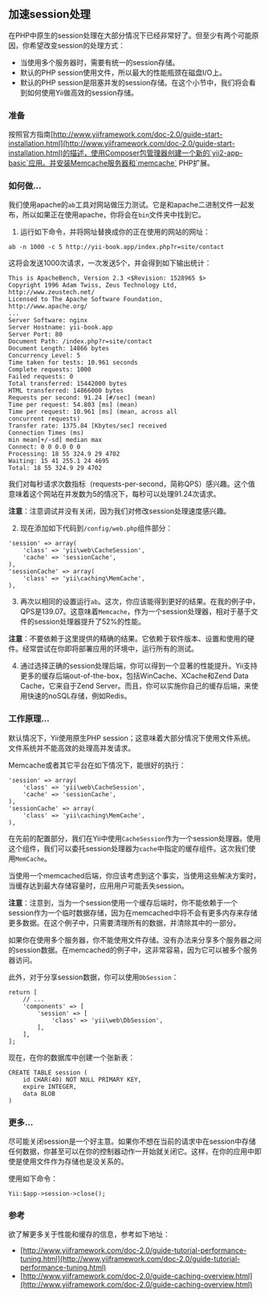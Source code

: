 ## 加速session处理

在PHP中原生的session处理在大部分情况下已经非常好了。但至少有两个可能原因，你希望改变session的处理方式：

- 当使用多个服务器时，需要有统一的session存储。
- 默认的PHP session使用文件，所以最大的性能瓶颈在磁盘I/O上。
- 默认的PHP session是阻塞并发的session存储。在这个小节中，我们将会看到如何使用Yii做高效的session存储。

### 准备

按照官方指南[http://www.yiiframework.com/doc-2.0/guide-start-installation.html](http://www.yiiframework.com/doc-2.0/guide-start-installation.html)的描述，使用Composer包管理器创建一个新的`yii2-app-basic`应用。并安装Memcache服务器和`memcache` PHP扩展。

### 如何做...

我们使用apache的`ab`工具对网站做压力测试。它是和apache二进制文件一起发布，所以如果正在使用apache，你将会在`bin`文件夹中找到它。

1. 运行如下命令，并将网址替换成你的正在使用的网站的网址：

```
ab -n 1000 -c 5 http://yii-book.app/index.php?r=site/contact
```

这将会发送1000次请求，一次发送5个，并会得到如下输出统计：

```
This is ApacheBench, Version 2.3 <$Revision: 1528965 $>
Copyright 1996 Adam Twiss, Zeus Technology Ltd,
http://www.zeustech.net/
Licensed to The Apache Software Foundation,
http://www.apache.org/
...
Server Software: nginx
Server Hostname: yii-book.app
Server Port: 80
Document Path: /index.php?r=site/contact
Document Length: 14866 bytes
Concurrency Level: 5
Time taken for tests: 10.961 seconds
Complete requests: 1000
Failed requests: 0
Total transferred: 15442000 bytes
HTML transferred: 14866000 bytes
Requests per second: 91.24 [#/sec] (mean)
Time per request: 54.803 [ms] (mean)
Time per request: 10.961 [ms] (mean, across all
concurrent requests)
Transfer rate: 1375.84 [Kbytes/sec] received
Connection Times (ms)
min mean[+/-sd] median max
Connect: 0 0 0.0 0 0
Processing: 18 55 324.9 29 4702
Waiting: 15 41 255.1 24 4695
Total: 18 55 324.9 29 4702
```

我们对每秒请求次数指标（requests-per-second，简称QPS）感兴趣。这个值意味着这个网站在并发数为5的情况下，每秒可以处理91.24次请求。

**注意**：注意调试并没有关闭，因为我们对修改session处理速度感兴趣。

2. 现在添加如下代码到`/config/web.php`组件部分：

```
'session' => array(
    'class' => 'yii\web\CacheSession',
    'cache' => 'sessionCache',
),
'sessionCache' => array(
    'class' => 'yii\caching\MemCache',
),
```

3. 再次以相同的设置运行`ab`。这次，你应该能得到更好的结果。在我的例子中，QPS是139.07。这意味着`Memcache`，作为一个session处理器，相对于基于文件的session处理器提升了52%的性能。

**注意**：不要依赖于这里提供的精确的结果。它依赖于软件版本、设置和使用的硬件。经常尝试在你即将部署应用的环境中，运行所有的测试。

4. 通过选择正确的session处理后端，你可以得到一个显著的性能提升。Yii支持更多的缓存后端out-of-the-box，包括WinCache、XCache和Zend Data Cache，它来自于Zend Server。而且，你可以实施你自己的缓存后端，来使用快速的noSQL存储，例如Redis。

### 工作原理...

默认情况下，Yii使用原生PHP session；这意味着大部分情况下使用文件系统。文件系统并不能高效的处理高并发请求。

Memcache或者其它平台在如下情况下，能很好的执行：

```
'session' => array(
    'class' => 'yii\web\CacheSession',
    'cache' => 'sessionCache',
),
'sessionCache' => array(
    'class' => 'yii\caching\MemCache',
),
```

在先前的配置部分，我们在Yii中使用`CacheSession`作为一个session处理器。使用这个组件，我们可以委托session处理器为`cache`中指定的缓存组件。这次我们使用`MemCache`。

当使用一个memcached后端，你应该考虑到这个事实，当使用这些解决方案时，当缓存达到最大存储容量时，应用用户可能丢失session。

**注意**：注意到，当为一个session使用一个缓存后端时，你不能依赖于一个session作为一个临时数据存储，因为在memcached中将不会有更多内存来存储更多数据。在这个例子中，只需要清理所有的数据，并清除其中的一部分。

如果你在使用多个服务器，你不能使用文件存储。没有办法来分享多个服务器之间的session数据。在memcached的例子中，这非常容易，因为它可以被多个服务器访问。

此外，对于分享session数据，你可以使用`DbSession`：

```
return [
    // ...
    'components' => [
        'session' => [
            'class' => 'yii\web\DbSession',
        ],
    ],
];
```

现在，在你的数据库中创建一个张新表：

```
CREATE TABLE session (
    id CHAR(40) NOT NULL PRIMARY KEY,
    expire INTEGER,
    data BLOB
)
```

### 更多...

尽可能关闭session是一个好主意。如果你不想在当前的请求中在session中存储任何数据，你甚至可以在你的控制器动作一开始就关闭它。这样，在你的应用中即使是使用文件作为存储也是没关系的。

使用如下命令：

```
Yii:$app->session->close();
```

### 参考

欲了解更多关于性能和缓存的信息，参考如下地址：

- [http://www.yiiframework.com/doc-2.0/guide-tutorial-performance-tuning.html](http://www.yiiframework.com/doc-2.0/guide-tutorial-performance-tuning.html)
- [http://www.yiiframework.com/doc-2.0/guide-caching-overview.html](http://www.yiiframework.com/doc-2.0/guide-caching-overview.html)